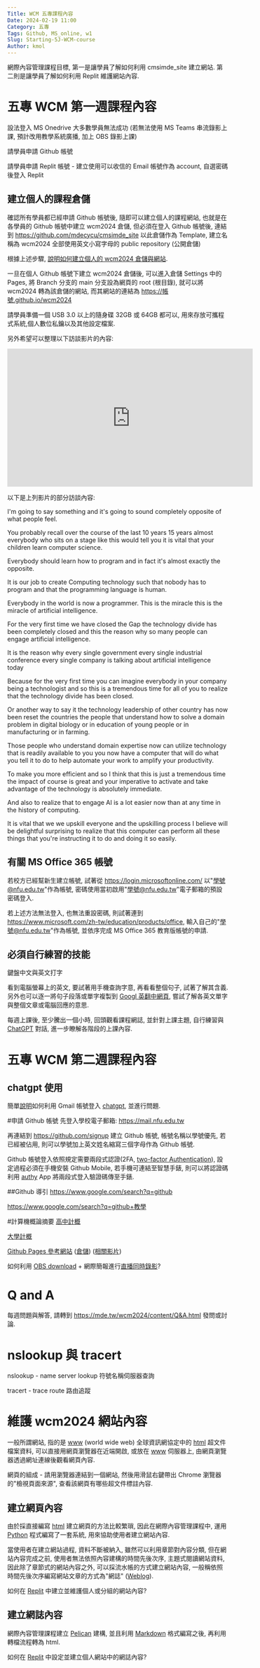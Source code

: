 ```yaml
---
Title: WCM 五專課程內容
Date: 2024-02-19 11:00
Category: 五專
Tags: Github, MS_online, w1
Slug: Starting-5J-WCM-course
Author: kmol
---
```


網際內容管理課程目標, 第一是讓學員了解如何利用 cmsimde_site 建立網站. 第二則是讓學員了解如何利用 Replit 維護網站內容.

<!-- PELICAN_END_SUMMARY -->

# 五專 WCM 第一週課程內容
設法登入 MS Onedrive 大多數學員無法成功 (若無法使用 MS Teams 串流錄影上課, 預計改用教學系統廣播, 加上 OBS 錄影上課)

請學員申請 Github 帳號

請學員申請 Replit 帳號 - 建立使用可以收信的 Email 帳號作為 account, 自選密碼後登入 Replit

## 建立個人的課程倉儲
確認所有學員都已經申請 Github 帳號後, 隨即可以建立個人的課程網站, 也就是在各學員的 Github 帳號中建立 wcm2024 倉儲, 但必須在登入 Github 帳號後, 連結到 <https://github.com/mdecycu/cmsimde_site> 以此倉儲作為 Template, 建立名稱為 wcm2024 全部使用英文小寫字母的 public repository (公開倉儲)

根據上述步驟, [說明如何建立個人的 wcm2024 倉儲與網站].

[說明如何建立個人的 wcm2024 倉儲與網站]: https://nfuedu-my.sharepoint.com/:v:/g/personal/yen_nfu_edu_tw/EUPknuYriNVHrc5E8RCHOR8B1YEe9JmE56nCjYMBxl-9jA?nav=eyJyZWZlcnJhbEluZm8iOnsicmVmZXJyYWxBcHAiOiJPbmVEcml2ZUZvckJ1c2luZXNzIiwicmVmZXJyYWxBcHBQbGF0Zm9ybSI6IldlYiIsInJlZmVycmFsTW9kZSI6InZpZXciLCJyZWZlcnJhbFZpZXciOiJNeUZpbGVzTGlua0NvcHkifX0&e=Kk08jv

一旦在個人 Github 帳號下建立 wcm2024 倉儲後, 可以進入倉儲 Settings 中的 Pages, 將 Branch 分支的 main 分支設為網頁的 root (根目錄), 就可以將 wcm2024 轉為該倉儲的網站, 而其網站的連結為 https://帳號.github.io/wcm2024

請學員準備一個 USB 3.0 以上的隨身碟 32GB 或 64GB 都可以, 用來存放可攜程式系統,個人數位私鑰以及其他設定檔案.

另外希望可以整理以下訪談影片的內容:

<iframe width="560" height="315" src="https://www.youtube.com/embed/8Pm2xEViNIo?si=BWumsWMYs7dwR0qY" title="YouTube video player" frameborder="0" allow="accelerometer; autoplay; clipboard-write; encrypted-media; gyroscope; picture-in-picture; web-share" allowfullscreen></iframe>

以下是上列影片的部分訪談內容:

I'm going to say something and it's going to sound completely opposite of what people feel.
    
You probably recall over the course of the last 10 years 15 years almost everybody who sits on a stage like this would tell you it is vital that your children learn computer science.

Everybody should learn how to program and in fact it's almost exactly the opposite.
    
It is our job to create Computing technology such that nobody has to program and that the programming language is human.
    
Everybody in the world is now a programmer.  This is the miracle this is the miracle of artificial intelligence.
    
For the very first time we have closed the Gap the technology divide has been completely closed and this the reason why so many people can engage artificial intelligence.

It is the reason why every single government every single industrial conference every single company is talking about artificial intelligence today
    
Because for the very first time you can imagine everybody in your company being a technologist and so this is a tremendous time for all of you to realize that the technology divide has been closed.
    
Or another way to say it the technology leadership of other country has now been reset the countries the people that understand how to solve a domain problem in digital biology or in education of young people or in manufacturing or in farming.
    
Those people who understand domain expertise now can utilize technology that is readily available to you you now have a computer that will do what you tell it to do to help automate your work to amplify your productivity.
    
To make you more efficient and so I think that this is just a tremendous time the impact of course is great and your imperative to activate and take advantage of the technology is absolutely immediate.
    
And also to realize that to engage AI is a lot easier now than at any time in the history of computing.
    
It is vital that we we upskill everyone and the upskilling process I believe will be delightful surprising to realize that this computer can perform all these things that you're instructing it to do and doing it so easily.

## 有關 MS Office 365 帳號
若校方已經幫新生建立帳號, 試著從 <https://login.microsoftonline.com/> 以"學號@nfu.edu.tw"作為帳號, 密碼使用當初啟用"學號@nfu.edu.tw"電子郵箱的預設密碼登入.

若上述方法無法登入, 也無法重設密碼, 則試著連到 <https://www.microsoft.com/zh-tw/education/products/office>, 輸入自己的"學號@nfu.edu.tw"作為帳號, 並依序完成 MS Office 365 教育版帳號的申請.

## 必須自行練習的技能
鍵盤中文與英文打字

看到電腦螢幕上的英文, 要試著用手機查詢字意, 再看看整個句子, 試著了解其含義. 另外也可以逐一將句子段落或單字複製到 [Googl 英翻中網頁](https://translate.google.com.tw/?hl=zh-TW&sl=en), 嘗試了解各英文單字與整個文章或電腦回應的意思.

每週上課後, 至少騰出一個小時, 回頭觀看課程網誌, 並針對上課主題, 自行練習與 [ChatGPT](https://chat.openai.com/auth/login) 對話, 進一步瞭解各階段的上課內容.

# 五專 WCM 第二週課程內容

## chatgpt 使用
簡單[說明]如何利用 Gmail 帳號登入 [chatgpt], 並進行問題.

[說明]: https://nfuedu-my.sharepoint.com/:v:/g/personal/yen_nfu_edu_tw/EQgJcYlnkwJHgDlwwlGQ46YBp8v8l3GSyur9ylIompMArg?nav=eyJyZWZlcnJhbEluZm8iOnsicmVmZXJyYWxBcHAiOiJPbmVEcml2ZUZvckJ1c2luZXNzIiwicmVmZXJyYWxBcHBQbGF0Zm9ybSI6IldlYiIsInJlZmVycmFsTW9kZSI6InZpZXciLCJyZWZlcnJhbFZpZXciOiJNeUZpbGVzTGlua0NvcHkifX0&e=WLHbf6
[chatgpt]: https://chat.openai.com/auth/login

#申請 Github 帳號
先登入學校電子郵箱: <https://mail.nfu.edu.tw>

再連結到 <https://github.com/signup> 建立 Github 帳號, 帳號名稱以學號優先, 若已經被佔用, 則可以學號加上英文姓名縮寫三個字母作為 Github 帳號.

Github 帳號登入依照規定需要兩段式認證(2FA, [two-factor Authentication]), 設定過程必須在手機安裝 Github Mobile, 若手機可連結至智慧手錶, 則可以將認證碼利用 [authy] App 將兩段式登入驗證碼傳至手錶.

[two-factor Authentication]: https://docs.github.com/en/authentication/securing-your-account-with-two-factor-authentication-2fa
[authy]: https://authy.com/

##Github 導引
<https://www.google.com/search?q=github>

<https://www.google.com/search?q=github+教學>

#計算機概論摘要
[高中計概]

[大學計概]

[Github Pages 參考網站] ([倉儲](https://github.com/ckmsc39th/ckmsc39th.github.io)) ([相關影片](https://www.youtube.com/@lumine39th))

[Github Pages 參考網站]: https://ckmsc39th.github.io/ 

如何利用 [OBS download] + 網際簡報進行[直播同時錄影](https://www.google.com/search?q=OBS+live+stream+and+record+at+the+same+time)?

[高中計概]: https://www.ntsh.ntct.edu.tw/ischool/public/resource_view/show.php?view=1&aid=135
[大學計概]: http://ocw.aca.ntu.edu.tw/ntu-ocw/ocw/cou/101S210
[OBS download]: https://obsproject.com/download

# Q and A
每週問題與解答, 請轉到 <https://mde.tw/wcm2024/content/Q&A.html> 發問或討論.

# nslookup 與 tracert
nslookup - name server lookup 符號名稱伺服器查詢

tracert - trace route 路由追蹤

# 維護 wcm2024 網站內容
一般所謂網站, 指的是 [www] (world wide web) 全球資訊網協定中的 [html] 超文件檔案資料, 可以直接用網頁瀏覽器在近端開啟, 或放在 [www] 伺服器上, 由網頁瀏覽器透過網址連線後觀看網頁內容.

網頁的組成 - 請用瀏覽器連結到一個網站, 然後用滑鼠右鍵帶出 Chrome 瀏覽器的"檢視頁面來源", 查看該網頁有哪些超文件標註內容.

[www]: https://en.wikipedia.org/wiki/World_Wide_Web
[html]: https://en.wikipedia.org/wiki/HTML

## 建立網頁內容
由於採直接編寫 [html] 建立網頁的方法比較繁瑣, 因此在網際內容管理課程中, 運用 [Python] 程式編寫了一套系統, 用來協助使用者建立網站內容.

當使用者在建立網站過程, 資料不斷被納入, 雖然可以利用章節對內容分類, 但在網站內容完成之前, 使用者無法依照內容建構的時間先後次序, 主題式閱讀網站資料, 因此除了章節式的網站內容之外, 可以採流水帳的方式建立網站內容, 一般稱依照時間先後次序編寫網站文章的方式為"網誌" ([Weblog]).

[Python]: https://en.wikipedia.org/wiki/Python_(programming_language)
[Weblog]: https://en.wikipedia.org/wiki/Blog

如何在 [Replit] 中建立並維護個人或分組的網站內容?

## 建立網誌內容
網際內容管理課程建立 [Pelican] 建構, 並且利用 [Markdown] 格式編寫之後, 再利用轉檔流程轉為 html.

如何在 [Replit] 中設定並建立個人網站中的網誌內容?

[Replit]: https://replit.com
[Pelican]: https://getpelican.com/
[Markdown]: https://www.markdownguide.org/